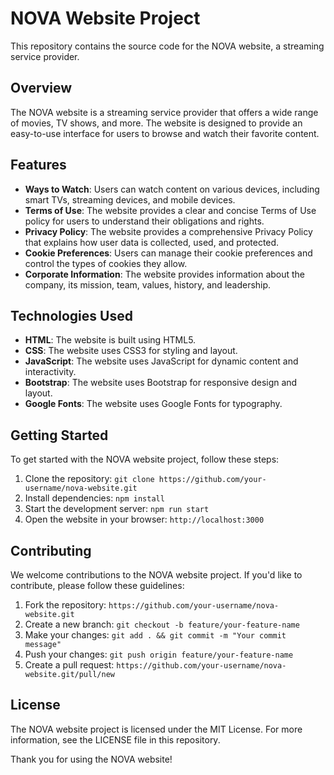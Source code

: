 # NOVA Website Project

This repository contains the source code for the NOVA website, a streaming service provider.

## Overview

The NOVA website is a streaming service provider that offers a wide range of movies, TV shows, and more. The website is designed to provide an easy-to-use interface for users to browse and watch their favorite content.

## Features

- **Ways to Watch**: Users can watch content on various devices, including smart TVs, streaming devices, and mobile devices.
- **Terms of Use**: The website provides a clear and concise Terms of Use policy for users to understand their obligations and rights.
- **Privacy Policy**: The website provides a comprehensive Privacy Policy that explains how user data is collected, used, and protected.
- **Cookie Preferences**: Users can manage their cookie preferences and control the types of cookies they allow.
- **Corporate Information**: The website provides information about the company, its mission, team, values, history, and leadership.

## Technologies Used

- **HTML**: The website is built using HTML5.
- **CSS**: The website uses CSS3 for styling and layout.
- **JavaScript**: The website uses JavaScript for dynamic content and interactivity.
- **Bootstrap**: The website uses Bootstrap for responsive design and layout.
- **Google Fonts**: The website uses Google Fonts for typography.

## Getting Started

To get started with the NOVA website project, follow these steps:

1. Clone the repository: `git clone https://github.com/your-username/nova-website.git`
2. Install dependencies: `npm install`
3. Start the development server: `npm run start`
4. Open the website in your browser: `http://localhost:3000`

## Contributing

We welcome contributions to the NOVA website project. If you'd like to contribute, please follow these guidelines:

1. Fork the repository: `https://github.com/your-username/nova-website.git`
2. Create a new branch: `git checkout -b feature/your-feature-name`
3. Make your changes: `git add . && git commit -m "Your commit message"`
4. Push your changes: `git push origin feature/your-feature-name`
5. Create a pull request: `https://github.com/your-username/nova-website.git/pull/new`

## License

The NOVA website project is licensed under the MIT License. For more information, see the LICENSE file in this repository.

Thank you for using the NOVA website!
